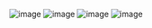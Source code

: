 ![image](https://github.com/Erenzirek/cropville/assets/61188242/35302f9e-8a65-4529-adae-dfd455720630)
![image](https://github.com/Erenzirek/cropville/assets/61188242/3c9d1b40-1985-4223-91b2-a747b97dc561)
![image](https://github.com/Erenzirek/cropville/assets/61188242/88d83de1-a4ee-4eb4-aae7-ca883e845169)
![image](https://github.com/Erenzirek/cropville/assets/61188242/0ae75c47-ccb6-4a10-9190-bf616d5e0d55)
